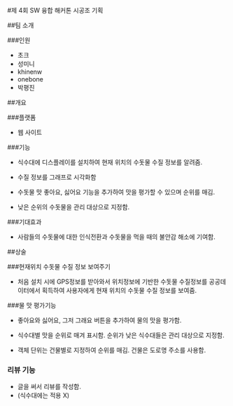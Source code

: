 #제 4회 SW 융합 해커톤 시공조 기획

##팀 소개

###인원

* 초크
* 성미니
* khinenw
* onebone
* 박평진

##개요

###플랫폼

* 웹 사이트

###기능

* 식수대에 디스플레이를 설치하여 현재 위치의 수돗물 수질 정보를 알려줌.
- 수질 정보를 그래프로 시각화함

* 수돗물 맛 좋아요, 싫어요 기능을 추가하여 맛을 평가할 수 있으며 순위를 매김.
- 낮은 순위의 수돗물을 관리 대상으로 지정함.

###기대효과

* 사람들의 수돗물에 대한 인식전환과 수돗물을 먹을 때의 불안감 해소에 기여함.

##상술

###현재위치 수돗물 수질 정보 보여주기

* 처음 설치 시에 GPS정보를 받아와서 위치정보에 기반한 수돗물 수질정보를 공공데이터에서 획득하여 사용자에게 현재 위치의 수돗물 수질 정보를 보여줌.

###물 맛 평가기능

* 좋아요와 싫어요, 그저 그래요 버튼을 추가하여 물의 맛을 평가함.

* 식수대별 맛을 순위로 매겨 표시함. 순위가 낮은 식수대들은 관리 대상으로 지정함.
- 객체 단위는 건물별로 지정하여 순위를 매김. 건물은 도로명 주소를 사용함.

### 리뷰 기능
- 글을 써서 리뷰를 작성함.
- (식수대에는 적용 X)